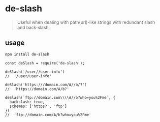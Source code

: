 # de-slash

> Useful when dealing with path(url)-like strings with redundant slash and back-slash.

## usage

```bash
npm install de-slash
```

```javscript
const deSlash = require('de-slash');

deSlash('/user//user-info')
//  '/user/user-info'

deSlash('https:///domain.com/A//b/?')
//  'https://domain.com/A/b?'

deSlash(`ftp://domain.com\\\\A//b?who=you%2Fme`, {
  backslash: true,
  schemes: ['https?', 'ftp']
})
//  'ftp://domain.com/A/b?who=you%2Fme'
```
